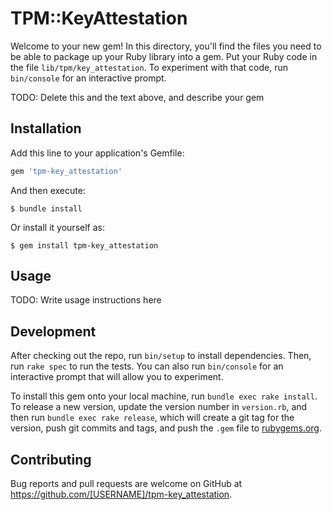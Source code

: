 # TPM::KeyAttestation

Welcome to your new gem! In this directory, you'll find the files you need to be able to package up your Ruby library into a gem. Put your Ruby code in the file `lib/tpm/key_attestation`. To experiment with that code, run `bin/console` for an interactive prompt.

TODO: Delete this and the text above, and describe your gem

## Installation

Add this line to your application's Gemfile:

```ruby
gem 'tpm-key_attestation'
```

And then execute:

    $ bundle install

Or install it yourself as:

    $ gem install tpm-key_attestation

## Usage

TODO: Write usage instructions here

## Development

After checking out the repo, run `bin/setup` to install dependencies. Then, run `rake spec` to run the tests. You can also run `bin/console` for an interactive prompt that will allow you to experiment.

To install this gem onto your local machine, run `bundle exec rake install`. To release a new version, update the version number in `version.rb`, and then run `bundle exec rake release`, which will create a git tag for the version, push git commits and tags, and push the `.gem` file to [rubygems.org](https://rubygems.org).

## Contributing

Bug reports and pull requests are welcome on GitHub at https://github.com/[USERNAME]/tpm-key_attestation.

